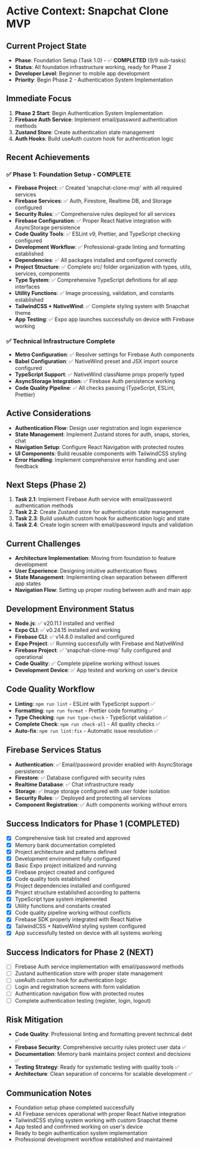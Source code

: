 # Active Context: Snapchat Clone MVP

## Current Project State

- **Phase**: Foundation Setup (Task 1.0) - ✅ **COMPLETED** (9/9 sub-tasks)
- **Status**: All foundation infrastructure working, ready for Phase 2
- **Developer Level**: Beginner to mobile app development
- **Priority**: Begin Phase 2 - Authentication System Implementation

## Immediate Focus

1. **Phase 2 Start**: Begin Authentication System Implementation
2. **Firebase Auth Service**: Implement email/password authentication methods
3. **Zustand Store**: Create authentication state management
4. **Auth Hooks**: Build useAuth custom hook for authentication logic

## Recent Achievements

### ✅ Phase 1: Foundation Setup - COMPLETE
- **Firebase Project**: ✅ Created 'snapchat-clone-mvp' with all required services
- **Firebase Services**: ✅ Auth, Firestore, Realtime DB, and Storage configured
- **Security Rules**: ✅ Comprehensive rules deployed for all services
- **Firebase Configuration**: ✅ Proper React Native integration with AsyncStorage persistence
- **Code Quality Tools**: ✅ ESLint v9, Prettier, and TypeScript checking configured
- **Development Workflow**: ✅ Professional-grade linting and formatting established
- **Dependencies**: ✅ All packages installed and configured correctly
- **Project Structure**: ✅ Complete src/ folder organization with types, utils, services, components
- **Type System**: ✅ Comprehensive TypeScript definitions for all app interfaces
- **Utility Functions**: ✅ Image processing, validation, and constants established
- **TailwindCSS + NativeWind**: ✅ Complete styling system with Snapchat theme
- **App Testing**: ✅ Expo app launches successfully on device with Firebase working

### ✅ Technical Infrastructure Complete
- **Metro Configuration**: ✅ Resolver settings for Firebase Auth components
- **Babel Configuration**: ✅ NativeWind preset and JSX import source configured
- **TypeScript Support**: ✅ NativeWind className props properly typed
- **AsyncStorage Integration**: ✅ Firebase Auth persistence working
- **Code Quality Pipeline**: ✅ All checks passing (TypeScript, ESLint, Prettier)

## Active Considerations

- **Authentication Flow**: Design user registration and login experience
- **State Management**: Implement Zustand stores for auth, snaps, stories, chat
- **Navigation Setup**: Configure React Navigation with protected routes
- **UI Components**: Build reusable components with TailwindCSS styling
- **Error Handling**: Implement comprehensive error handling and user feedback

## Next Steps (Phase 2)

1. **Task 2.1**: Implement Firebase Auth service with email/password authentication methods
2. **Task 2.2**: Create Zustand store for authentication state management
3. **Task 2.3**: Build useAuth custom hook for authentication logic and state
4. **Task 2.4**: Create login screen with email/password inputs and validation

## Current Challenges

- **Architecture Implementation**: Moving from foundation to feature development
- **User Experience**: Designing intuitive authentication flows
- **State Management**: Implementing clean separation between different app states
- **Navigation Flow**: Setting up proper routing between auth and main app

## Development Environment Status

- **Node.js**: ✅ v20.11.1 installed and verified
- **Expo CLI**: ✅ v0.24.15 installed and working
- **Firebase CLI**: ✅ v14.8.0 installed and configured
- **Expo Project**: ✅ Running successfully with Firebase and NativeWind
- **Firebase Project**: ✅ 'snapchat-clone-mvp' fully configured and operational
- **Code Quality**: ✅ Complete pipeline working without issues
- **Development Device**: ✅ App tested and working on user's device

## Code Quality Workflow

- **Linting**: `npm run lint` - ESLint with TypeScript support ✅
- **Formatting**: `npm run format` - Prettier code formatting ✅
- **Type Checking**: `npm run type-check` - TypeScript validation ✅
- **Complete Check**: `npm run check-all` - All quality checks ✅
- **Auto-fix**: `npm run lint:fix` - Automatic issue resolution ✅

## Firebase Services Status

- **Authentication**: ✅ Email/password provider enabled with AsyncStorage persistence
- **Firestore**: ✅ Database configured with security rules
- **Realtime Database**: ✅ Chat infrastructure ready
- **Storage**: ✅ Image storage configured with user folder isolation
- **Security Rules**: ✅ Deployed and protecting all services
- **Component Registration**: ✅ Auth components working without errors

## Success Indicators for Phase 1 (COMPLETED)

- [x] Comprehensive task list created and approved
- [x] Memory bank documentation completed
- [x] Project architecture and patterns defined
- [x] Development environment fully configured
- [x] Basic Expo project initialized and running
- [x] Firebase project created and configured
- [x] Code quality tools established
- [x] Project dependencies installed and configured
- [x] Project structure established according to patterns
- [x] TypeScript type system implemented
- [x] Utility functions and constants created
- [x] Code quality pipeline working without conflicts
- [x] Firebase SDK properly integrated with React Native
- [x] TailwindCSS + NativeWind styling system configured
- [x] App successfully tested on device with all systems working

## Success Indicators for Phase 2 (NEXT)

- [ ] Firebase Auth service implementation with email/password methods
- [ ] Zustand authentication store with proper state management
- [ ] useAuth custom hook for authentication logic
- [ ] Login and registration screens with form validation
- [ ] Authentication navigation flow with protected routes
- [ ] Complete authentication testing (register, login, logout)

## Risk Mitigation

- **Code Quality**: Professional linting and formatting prevent technical debt ✅
- **Firebase Security**: Comprehensive security rules protect user data ✅
- **Documentation**: Memory bank maintains project context and decisions ✅
- **Testing Strategy**: Ready for systematic testing with quality tools ✅
- **Architecture**: Clean separation of concerns for scalable development ✅

## Communication Notes

- Foundation setup phase completed successfully
- All Firebase services operational with proper React Native integration
- TailwindCSS styling system working with custom Snapchat theme
- App tested and confirmed working on user's device
- Ready to begin authentication system implementation
- Professional development workflow established and maintained
